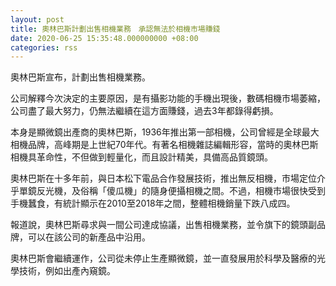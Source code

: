 ```yaml
---
layout: post
title: 奧林巴斯計劃出售相機業務　承認無法於相機市場賺錢
date: 2020-06-25 15:35:48.000000000 +08:00
categories: rss
---
```


奧林巴斯宣布，計劃出售相機業務。

公司解釋今次決定的主要原因，是有攝影功能的手機出現後，數碼相機市場萎縮，公司盡了最大努力，仍無法繼續在這方面賺錢，過去3年都錄得虧損。

本身是顯微鏡出產商的奧林巴斯，1936年推出第一部相機，公司曾經是全球最大相機品牌，高峰期是上世紀70年代。有著名相機雜誌編輯形容，當時的奧林巴斯相機具革命性，不但做到輕量化，而且設計精美，具備高品質鏡頭。

奧林巴斯在十多年前，與日本松下電品合作發展技術，推出無反相機，市場定位介乎單鏡反光機，及俗稱「傻瓜機」的隨身便攝相機之間。不過，相機市場很快受到手機蠶食，有統計顯示在2010至2018年之間，整體相機銷量下跌八成四。

報道說，奧林巴斯尋求與一間公司達成協議，出售相機業務，並令旗下的鏡頭副品牌，可以在該公司的新產品中沿用。

奧林巴斯會繼續運作，公司從未停止生產顯微鏡，並一直發展用於科學及醫療的光學技術，例如出產內窺鏡。
